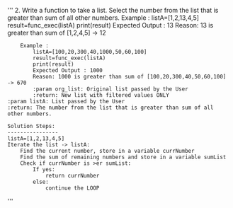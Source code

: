 '''
    2. Write a function to take a list. 
       Select the number from the list that is greater than sum of all other numbers.
        Example :
            listA=[1,2,13,4,5]
            result=func_exec(listA)
            print(result)
            Expected Output : 13
            Reason: 13 is greater than sum of [1,2,4,5] -> 12
    
        Example :
            listA=[100,20,300,40,1000,50,60,100]
            result=func_exec(listA)
            print(result)
            Expected Output : 1000
            Reason: 1000 is greater than sum of [100,20,300,40,50,60,100] -> 670
            :param org_list: Original list passed by the User        
            :return: New list with filtered values ONLY
    :param listA: List passed by the User
    :return: The number from the list that is greater than sum of all other numbers.
    
    Solution Steps:
    ----------------
    listA=[1,2,13,4,5]
    Iterate the list -> listA:
        Find the current number, store in a variable currNumber
        Find the sum of remaining numbers and store in a variable sumList
        Check if currNumber is >er sumList:
            If yes:
                return currNumber
            else:
                continue the LOOP        
'''